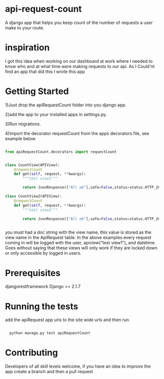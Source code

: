 # api-request-count
A django app that helps you keep count of the
number of requests a user make to your route.

# inspiration
I got this idea when working on our dashboard
at work where I needed to know who and at what
time were making requests to our api. As I Could'nt
find an app that did this I wrote this app

# Getting Started
1)Just drop the apiRequestCount folder into you django app.

2)add the app to your installed apps in settings.py.

3)Run migrations.

4)Import the decorator requestCount from the apps decorators file, see example below

```python

from apiRequestCount.decorators import requestCount


class CountView(APIView):
    @requestCount
    def get(self, request, **kwargs):
        """test view1"""

        return JsonResponse(["All ok"],safe=False,status=status.HTTP_200_OK)

class CountView2(APIView):
    @requestCount
    def get(self, request, **kwargs):
        """test view2"""

        return JsonResponse(["All ok"],safe=False,status=status.HTTP_200_OK)



```
you must had a doc string with the view name, this value is stored as
the view name in the ApiRequest table. In the above examples every request
coming in will be logged with the user, apiview("test view1"), and datetime.
Goes without saying that these views will only work if they are locked
down or only accessible by logged in users.


# Prerequisites
djangorestframework
Django >= 2.1.7

# Running the tests
add the apiRequest app urls to the site wide urls and
then run

```python

  python manage.py test apiRequestCount


```

# Contributing

Developers of all skill levels welcome, if
you have an idea to improve the app
create a branch and then a pull request

